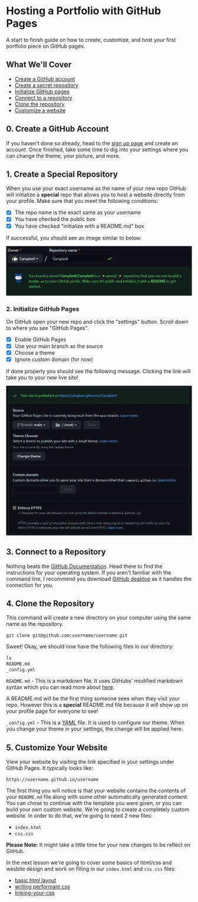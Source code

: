 # Hosting a Portfolio with GitHub Pages
A start to finish guide on how to create, customize, and host your first portfolio piece on GitHub pages.

## What We'll Cover
- [Create a GitHub account](#0-create-a-github-account)
- [Create a secret repository](#1-create-a-special-repository)
- [Initialize GitHub pages](#2-initialize-github-pages)
- [Connect to a repository](#3-connect-to-a-repository)
- [Clone the repository](#4-clone-the-repository)
- [Customize a website](#5-customize-your-website)

## 0. Create a GitHub Account
If you haven't done so already, head to the [sign up page](https://github.com/join) and create an account.
Once finished, take some time to dig into your settings where you can change the theme, your picture, and more.

## 1. Create a Special Repository
When you use your exact username as the name of your new repo GitHub  will initialize a __special__ repo that allows you to host a website directly from your profile. Make sure that you meet the following conditions:
- [x] The repo name is the exact same as your username
- [x] You have checked the public box
- [x] You have checked "initialize with a README.md" box

If successful, you should see an image similar to below:

![secret repo](images/secret-repo.png)

### 2. Initialize GitHub Pages
On GitHub open your new repo and click the "settings" button. Scroll down to where you see "GitHub Pages".

- [x] Enable GitHub Pages
- [x] Use your main branch as the source
- [x] Choose a theme
- [x] Ignore custom domain (for now)

If done properly you should see the following message. Clicking the link will take you to your new live site!

![enable github pages](images/enable-github-pages.png)

## 3. Connect to a Repository
Nothing beats the [GitHub Documentation](https://docs.github.com/en/github/authenticating-to-github/connecting-to-github-with-ssh). Head there to find the instructions for your operating system. If you aren't familiar with the command line, I recommend you download [GitHub desktop](https://desktop.github.com/) as it handles the connection for you.

## 4. Clone the Repository
This command will create a new directory on your computer using the same name as the repository.

```shell
git clone git@github.com:username/username.git
```

Sweet! Okay, we should now have the following files in our directory:

```shell
ls
README.md
_config.yml
```
`README.md` - This is a markdown file. 
It uses GitHubs' modified markdown syntax which you can read more about [here](https://docs.github.com/en/github/writing-on-github/basic-writing-and-formatting-syntax).

A README.md will be the first thing someone sees when they visit your repo. However this is a __special__ README.md file because it will show up on your profile page for everyone to see!

`_config.yml` - This is a [YAML](https://docs.ansible.com/ansible/latest/reference_appendices/YAMLSyntax.html) file. It is used to configure our theme. When you change your theme in your settings, the change will be applied here.

## 5. Customize Your Website
View your website by visiting the link specified in your settings under GitHub Pages. It typically looks like:

```shell
https://username.github.io/username
```

The first thing you will notice is that your website contains the contents of your `README.md` file along with some other automatically generated content. You can chose to continue with the template you were given, or you can build your own custom website. We're going to create a completely custom website. In order to do that, we're going to need 2 new files:

- `index.html`
- `css.css`

**Please Note:** It might take a little time for your new changes to be reflect on GitHub.

In the next lesson we're going to cover some basics of html/css and wesbite design and work on filling in our `index.html` and `css.css` files:

- [basic html layout](lessons/1/index.md#0-basic-html-layout)
- [writing performant css](lessons/1/index.md#1-writing-performant-css)
- [linking-your-css](lessons/1/index.md#2-linking-your-css)
